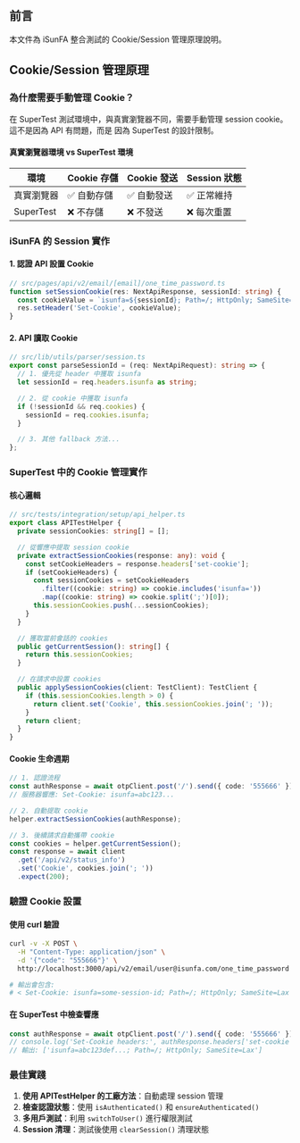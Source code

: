 ## 前言

本文件為 iSunFA 整合測試的 Cookie/Session 管理原理說明。

## Cookie/Session 管理原理

### 為什麼需要手動管理 Cookie？

在 SuperTest 測試環境中，與真實瀏覽器不同，需要手動管理 session cookie。這不是因為 API 有問題，而是
因為 SuperTest 的設計限制。

#### 真實瀏覽器環境 vs SuperTest 環境

| 環境       | Cookie 存儲 | Cookie 發送 | Session 狀態 |
| ---------- | ----------- | ----------- | ------------ |
| 真實瀏覽器 | ✅ 自動存儲 | ✅ 自動發送 | ✅ 正常維持  |
| SuperTest  | ❌ 不存儲   | ❌ 不發送   | ❌ 每次重置  |

### iSunFA 的 Session 實作

#### 1. 認證 API 設置 Cookie

```typescript
// src/pages/api/v2/email/[email]/one_time_password.ts
function setSessionCookie(res: NextApiResponse, sessionId: string) {
  const cookieValue = `isunfa=${sessionId}; Path=/; HttpOnly; SameSite=Lax`;
  res.setHeader('Set-Cookie', cookieValue);
}
```

#### 2. API 讀取 Cookie

```typescript
// src/lib/utils/parser/session.ts
export const parseSessionId = (req: NextApiRequest): string => {
  // 1. 優先從 header 中獲取 isunfa
  let sessionId = req.headers.isunfa as string;

  // 2. 從 cookie 中獲取 isunfa
  if (!sessionId && req.cookies) {
    sessionId = req.cookies.isunfa;
  }

  // 3. 其他 fallback 方法...
};
```

### SuperTest 中的 Cookie 管理實作

#### 核心邏輯

```typescript
// src/tests/integration/setup/api_helper.ts
export class APITestHelper {
  private sessionCookies: string[] = [];

  // 從響應中提取 session cookie
  private extractSessionCookies(response: any): void {
    const setCookieHeaders = response.headers['set-cookie'];
    if (setCookieHeaders) {
      const sessionCookies = setCookieHeaders
        .filter((cookie: string) => cookie.includes('isunfa='))
        .map((cookie: string) => cookie.split(';')[0]);
      this.sessionCookies.push(...sessionCookies);
    }
  }

  // 獲取當前會話的 cookies
  public getCurrentSession(): string[] {
    return this.sessionCookies;
  }

  // 在請求中設置 cookies
  public applySessionCookies(client: TestClient): TestClient {
    if (this.sessionCookies.length > 0) {
      return client.set('Cookie', this.sessionCookies.join('; '));
    }
    return client;
  }
}
```

#### Cookie 生命週期

```typescript
// 1. 認證流程
const authResponse = await otpClient.post('/').send({ code: '555666' });
// 服務器響應: Set-Cookie: isunfa=abc123...

// 2. 自動提取 cookie
helper.extractSessionCookies(authResponse);

// 3. 後續請求自動攜帶 cookie
const cookies = helper.getCurrentSession();
const response = await client
  .get('/api/v2/status_info')
  .set('Cookie', cookies.join('; '))
  .expect(200);
```

### 驗證 Cookie 設置

#### 使用 curl 驗證

```bash
curl -v -X POST \
  -H "Content-Type: application/json" \
  -d '{"code": "555666"}' \
  http://localhost:3000/api/v2/email/user@isunfa.com/one_time_password

# 輸出會包含:
# < Set-Cookie: isunfa=some-session-id; Path=/; HttpOnly; SameSite=Lax
```

#### 在 SuperTest 中檢查響應

```typescript
const authResponse = await otpClient.post('/').send({ code: '555666' });
// console.log('Set-Cookie headers:', authResponse.headers['set-cookie']);
// 輸出: ['isunfa=abc123def...; Path=/; HttpOnly; SameSite=Lax']
```

### 最佳實踐

1. **使用 APITestHelper 的工廠方法**：自動處理 session 管理
2. **檢查認證狀態**：使用 `isAuthenticated()` 和 `ensureAuthenticated()`
3. **多用戶測試**：利用 `switchToUser()` 進行權限測試
4. **Session 清理**：測試後使用 `clearSession()` 清理狀態
